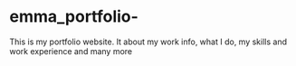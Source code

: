 # emma_portfolio-
This is my portfolio website. It about my work info, what I do, my skills and work experience and many more
